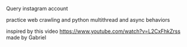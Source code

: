Query instagram account 

practice web crawling and python multithread and async behaviors

inspired by this video https://www.youtube.com/watch?v=L2CxFhkZrss made by Gabriel